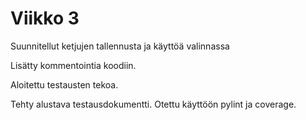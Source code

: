 # Viikko 3

Suunnitellut ketjujen tallennusta ja käyttöä valinnassa

Lisätty kommentointia koodiin.

Aloitettu testausten tekoa.

Tehty alustava testausdokumentti. Otettu käyttöön pylint ja coverage.


